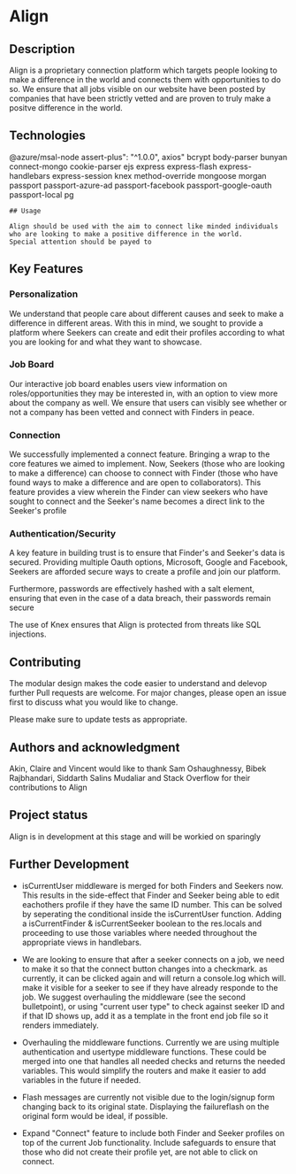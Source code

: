 # Align

## Description

Align is a proprietary connection platform which targets people looking to make a difference in the world and connects them with opportunities to do so.
We ensure that all jobs visible on our website have been posted by companies that have been strictly vetted and are proven to truly make a positve difference in the world.

## Technologies

@azure/msal-node
assert-plus": "^1.0.0",
axios"
bcrypt
body-parser
bunyan
connect-mongo
cookie-parser
ejs
express
express-flash
express-handlebars
express-session
knex
method-override
mongoose
morgan
passport
passport-azure-ad
passport-facebook
passport-google-oauth
passport-local
pg

```
## Usage

Align should be used with the aim to connect like minded individuals who are looking to make a positive difference in the world.
Special attention should be payed to
```

## Key Features

### Personalization

We understand that people care about different causes and seek to make a difference in different areas. With this in mind, we sought to provide a platform where Seekers can create and edit their profiles according to what you are looking for and what they want to showcase.

### Job Board

Our interactive job board enables users view information on roles/opportunities they may be interested in, with an option to view more about the company as well. We ensure that users can visibly see whether or not a company has been vetted and connect with Finders in peace.

### Connection

We successfully implemented a connect feature. Bringing a wrap to the core features we aimed to implement.
Now, Seekers (those who are looking to make a difference) can choose to connect with Finder (those who have found ways to make a difference and are open to collaborators). This feature provides a view wherein the Finder can view seekers who have sought to connect and the Seeker's name becomes a direct link to the Seeker's profile

### Authentication/Security

A key feature in building trust is to ensure that Finder's and Seeker's data is secured. Providing multiple Oauth options, Microsoft, Google and Facebook, Seekers are afforded secure ways to create a profile and join our platform.

Furthermore, passwords are effectively hashed with a salt element, ensuring that even in the case of a data breach, their passwords remain secure

The use of Knex ensures that Align is protected from threats like SQL injections.

## Contributing

The modular design makes the code easier to understand and delevop further
Pull requests are welcome. For major changes, please open an issue first to discuss what you would like to change.

Please make sure to update tests as appropriate.

## Authors and acknowledgment

Akin, Claire and Vincent would like to thank Sam Oshaughnessy, Bibek Rajbhandari, Siddarth Salins Mudaliar and Stack Overflow for their contributions to Align

## Project status

Align is in development at this stage and will be workied on sparingly

## Further Development

- isCurrentUser middleware is merged for both Finders and Seekers now. This results in the side-effect that Finder and Seeker being able to edit eachothers profile if they have the same ID number. This can be solved by seperating the conditional inside the isCurrentUser function. Adding a isCurrentFinder & isCurrentSeeker boolean to the res.locals and proceeding to use those variables where needed throughout the appropriate views in handlebars.

- We are looking to ensure that after a seeker connects on a job, we need to make it so that the connect button changes into a checkmark. as currently, it can be clicked again and will return a console.log which will. make it visible for a seeker to see if they have already responde to the job.
  We suggest overhauling the middleware (see the second bulletpoint), or using "current user type" to check against seeker ID and if that ID shows up, add it as a template in the front end job file so it renders immediately.

- Overhauling the middleware functions. Currently we are using multiple authentication and usertype middleware functions. These could be merged into one that handles all needed checks and returns the needed variables. This would simplify the routers and make it easier to add variables in the future if needed.

- Flash messages are currently not visible due to the login/signup form changing back to its original state. Displaying the failureflash on the original form would be ideal, if possible.

- Expand "Connect" feature to include both Finder and Seeker profiles on top of the current Job functionality. Include safeguards to ensure that those who did not create their profile yet, are not able to click on connect.
